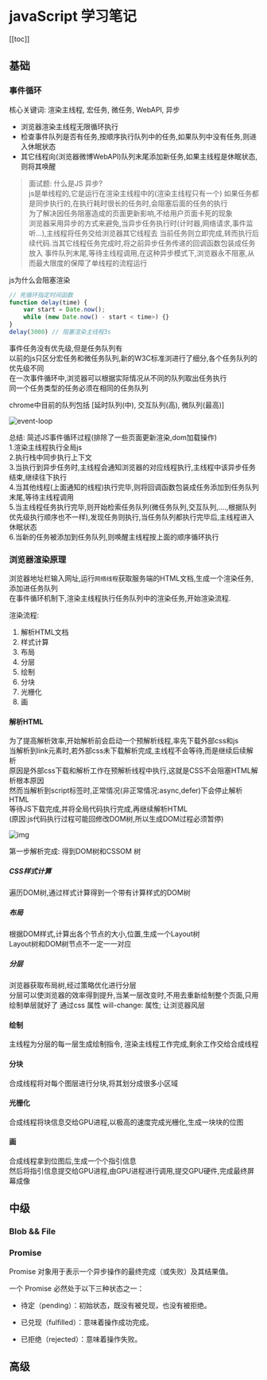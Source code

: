 # javaScript 学习笔记

[[toc]]

## 基础

### 事件循环

核心关键词: 渲染主线程, 宏任务, 微任务, WebAPI, 异步

* 浏览器渲染主线程无限循环执行
* 检查事件队列是否有任务,按顺序执行队列中的任务,如果队列中没有任务,则进入休眠状态
* 其它线程向(浏览器微博WebAPI)队列末尾添加新任务,如果主线程是休眠状态,则将其唤醒

> 面试题: 什么是JS 异步?  
> js是单线程的,它是运行在渲染主线程中的(渲染主线程只有一个)
> 如果任务都是同步执行的,在执行耗时很长的任务时,会阻塞后面的任务的执行  
> 为了解决因任务阻塞造成的页面更新影响,不给用户页面卡死的现象  
> 浏览器采用异步的方式来避免,当异步任务执行时(计时器,网络请求,事件监听...),主线程将任务交给浏览器其它线程去
> 当前任务则立即完成,转而执行后续代码.当其它线程任务完成时,将之前异步任务传递的回调函数包装成任务放入
> 事件队列末尾,等待主线程调用,在这种异步模式下,浏览器永不阻塞,从而最大限度的保障了单线程的流程运行

 js为什么会阻塞渲染

```js
// 死循环指定时间函数
function delay(time) {
    var start = Date.now();
    while (new Date.now() - start < time>) {}
}
delay(3000) // 阻塞渲染主线程3s
```

事件任务没有优先级,但是任务队列有  
以前的js只区分宏任务和微任务队列,新的W3C标准浏进行了细分,各个任务队列的优先级不同  
在一次事件循环中,浏览器可以根据实际情况从不同的队列取出任务执行  
同一个任务类型的任务必须在相同的任务队列  

chrome中目前的队列包括 [延时队列(中), 交互队列(高), 微队列(最高)]

![event-loop](/images/event-loop.webp)  

总结: 简述JS事件循环过程(排除了一些页面更新渲染,dom加载操作)  
1.渲染主线程执行全局js  
2.执行栈中同步执行上下文  
3.当执行到异步任务时,主线程会通知浏览器的对应线程执行,主线程中该异步任务结束,继续往下执行  
4.当其他线程(上面通知的线程)执行完毕,则将回调函数包装成任务添加到任务队列末尾,等待主线程调用  
5.当主线程任务执行完毕,则开始检索任务队列(微任务队列,交互队列,....,根据队列优先级执行顺序也不一样),发现任务则执行,当任务队列都执行完毕后,主线程进入休眠状态  
6.当新的任务被添加到任务队列,则唤醒主线程按上面的顺序循环执行

### 浏览器渲染原理

浏览器地址栏输入网址,运行`网络线程`获取服务端的HTML文档,生成一个渲染任务,添加进任务队列  
在事件循环机制下,渲染主线程执行任务队列中的渲染任务,开始渲染流程.  

渲染流程:  

1. 解析HTML文档
2. 样式计算
3. 布局
4. 分层
5. 绘制
6. 分块
7. 光栅化
8. 画

#### 解析HTML

为了提高解析效率,开始解析前会启动一个预解析线程,率先下载外部css和js  
当解析到link元素时,若外部css未下载解析完成,主线程不会等待,而是继续后续解析  
原因是外部css下载和解析工作在预解析线程中执行,这就是CSS不会阻塞HTML解析根本原因  
然而当解析到script标签时,正常情况(非正常情况:async,defer)下会停止解析HTML  
等待JS下载完成,并将全局代码执行完成,再继续解析HTML  
(原因:js代码执行过程可能回修改DOM树,所以生成DOM过程必须暂停)

![img](/images/parseHtml.png)

第一步解析完成: 得到DOM树和CSSOM 树

##### CSS样式计算

遍历DOM树,通过样式计算得到一个带有计算样式的DOM树

##### 布局

根据DOM样式,计算出各个节点的大小,位置,生成一个Layout树  
Layout树和DOM树节点不一定一一对应

##### 分层

浏览器获取布局树,经过策略优化进行分层  
分层可以使浏览器的效率得到提升,当某一层改变时,不用去重新绘制整个页面,只用绘制单层就好了
通过css 属性 will-change: 属性; 让浏览器风层

#### 绘制

主线程为分层的每一层生成绘制指令, 渲染主线程工作完成,剩余工作交给合成线程

#### 分块

合成线程将对每个图层进行分块,将其划分成很多小区域

#### 光栅化

合成线程将块信息交给GPU进程,以极高的速度完成光栅化,生成一块块的位图

#### 画

合成线程拿到位图后,生成一个个指引信息  
然后将指引信息提交给GPU进程,由GPU进程进行调用,提交GPU硬件,完成最终屏幕成像

## 中级

### Blob && File

### Promise

Promise 对象用于表示一个异步操作的最终完成（或失败）及其结果值。

一个 Promise 必然处于以下三种状态之一：

* 待定（pending）：初始状态，既没有被兑现，也没有被拒绝。

* 已兑现（fulfilled）：意味着操作成功完成。

* 已拒绝（rejected）：意味着操作失败。

## 高级
